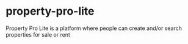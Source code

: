 # property-pro-lite
Property Pro Lite is a platform where people can create and/or search properties for sale or rent
